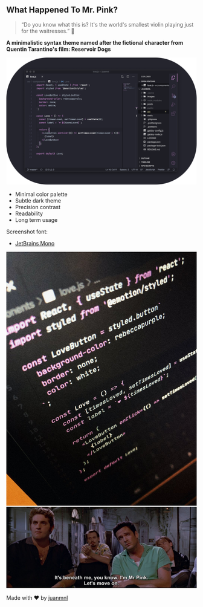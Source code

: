 ## What Happened To Mr. Pink?

> “Do you know what this is? It's the world's smallest violin playing just for the waitresses.” 🎻

**A minimalistic syntax theme named after the fictional character from Quentin Tarantino's film: Reservoir Dogs**

![](https://raw.githubusercontent.com/juanmnl/vs-mr-pink/master/screenshots/main.png)

- Minimal color palette
- Subtle dark theme
- Precision contrast
- Readability
- Long term usage

Screenshot font:

- [JetBrains Mono](https://www.jetbrains.com/lp/mono/)

![](https://raw.githubusercontent.com/juanmnl/vs-mr-pink/master/screenshots/preview.jpg)
![](https://raw.githubusercontent.com/juanmnl/vs-mr-pink/master/screenshots/movie.jpg)

Made with ♥️ by [juanmnl](https://juanmnl.com)
